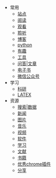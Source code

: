 - 常用
    - [站点](/cy/site.md)
    - [阅读](/cy/阅读.md)
    - [观看](/cy/观看.md)
    - [聆听](/cy/listen.md)
    - [博客](/cy/博客.md)
    - [python](/cy/python.md)
    - [有趣](/cy/有趣.md)
    - [工具](/cy/工具.md)
    - [问答|文章](/cy/问答|文章.md)
    - [电子书](/cy/电子书.md)
    - [微信公众号](/cy/wxgzh.md)
- 学习
    - [科研](/学习/科研.md)
    - [LATEX](/学习/LATEX数学公式基本语法.md)
- 资源
    - [搜索|数据](/zy/s&d.md)
    - [新闻](/zy/news.md)
    - [图片](/zy/图片.md)
    - [音乐](/zy/音乐.md)
    - [视频](/zy/视频.md)
    - [软件](/zy/软件.md)
    - [学习](/zy/学习.md)
    - [文献](/zy/文献.md)
    - [书籍](/zy/books.md)
    - [优秀chrome插件](/zy/优秀chrome插件.md)
    - [分享](/zy/share.md)
